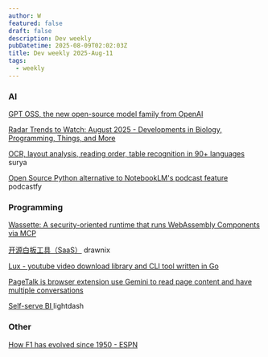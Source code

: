 ```yaml
---
author: W
featured: false
draft: false
description: Dev weekly
pubDatetime: 2025-08-09T02:02:03Z
title: Dev weekly 2025-Aug-11
tags:
  - weekly
---
```


### AI

[]()

[]()

[]()

[]()

[]()

[GPT OSS, the new open-source model family from OpenAI](https://huggingface.co/blog/welcome-openai-gpt-oss)

[Radar Trends to Watch: August 2025 - Developments in Biology, Programming, Things, and More](https://www.oreilly.com/radar/radar-trends-to-watch-august-2025/)

[]()

[]()

[]()

[]()

[]()

[]()

[]()

[]()

[]()

[OCR, layout analysis, reading order, table recognition in 90+ languages](https://github.com/datalab-to/surya) surya

[Open Source Python alternative to NotebookLM's podcast feature](https://github.com/souzatharsis/podcastfy) podcastfy

[]()

[]()

### Programming

[]()

[]()

[]()

[]()

[]()

[Wassette: A security-oriented runtime that runs WebAssembly Components via MCP](https://github.com/microsoft/wassette)

[]()

[]()

[开源白板工具（SaaS）](https://github.com/plait-board/drawnix) drawnix

[Lux - youtube video download library and CLI tool written in Go](https://github.com/iawia002/lux)

[PageTalk is browser extension use Gemini to read page content and have multiple conversations](https://github.com/jeanchristophe13v/PageTalk)

[Self-serve BI ](https://github.com/lightdash/lightdash) lightdash

[]()

[]()

[]()

[]()

### Other

[How F1 has evolved since 1950 - ESPN](https://www.espn.com/espn/feature/story/_/id/43832710/how-f1-evolved-1950-where-headed-2026)

[]()

[]()

[]()

[]()

[]()

[]()

[]()

[]()

[]()

[]()

[]()

[]()

[]()

[]()

[]()

[]()

[]()

[]()

[]()

[]()

[]()

[]()

[]()

[]()

[]()

[]()

[]()

[]()

[]()

[]()

[]()

[]()

[]()
